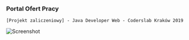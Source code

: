 ### Portal Ofert Pracy

 
 ````[Projekt zaliczeniowy] - Java Developer Web - Coderslab Kraków 2019````


![Screenshot](readme-img/context_01.png)

